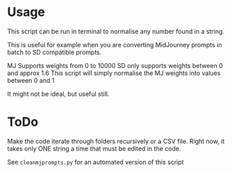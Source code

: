 # Usage

This script can be run in terminal to normalise any number found in a string.

This is useful for example when you are converting MidJourney prompts in batch to SD compatible prompts.

MJ Supports weights from 0 to 10000
SD only supports weights between 0 and approx 1.6
This script will simply normalise the MJ weights into values between 0 and 1

It might not be ideal, but useful still.

# ToDo

Make the code iterate through folders recursively or a CSV file.
Right now, it takes only ONE string a time that must be edited in the code.

See `cleanmjprompts.py` for an automated version of this script